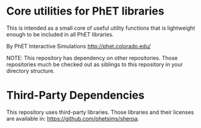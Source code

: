 Core utilities for PhET libraries
=================================

This is intended as a small core of useful utility functions that is lightweight enough to
be included in all PhET libraries.

By PhET Interactive Simulations
http://phet.colorado.edu/

NOTE: This repository has dependency on other repositories. Those repositories
much be checked out as siblings to this repository in your directory structure.

Third-Party Dependencies
=============

This repository uses third-party libraries.
Those libraries and their licenses are available in: https://github.com/phetsims/sherpa.